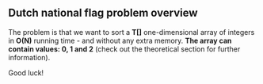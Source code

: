 ## Dutch national flag problem overview

The problem is that we want to sort a **T[]** one-dimensional array of integers in **O(N)** running time - and without any extra memory. **The array can contain values: 0, 1 and 2** (check out the theoretical section for further information).

Good luck!